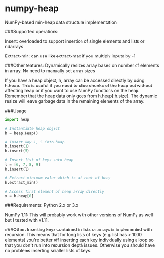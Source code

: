 # numpy-heap
NumPy-based min-heap data structure implementation

###Supported operations:

Insert:  overloaded to support insertion of single elements and lists or ndarrays

Extract-min:  can use like extract-max if you multiply inputs by -1


###Other features:
Dynamically resizes array based on number of elements in array.  No need to manually set array sizes

If you have a heap object, h, array can be accessed directly by using h.heap.  This is useful if you need to slice 
chunks of the heap out without affecting heap or if you want to use NumPy functions on the heap.  Remember that the 
heap data only goes from h.heap[:h.size].  The dynamic resize will leave garbage data in the remaining elements of the 
array.


###Usage:
```python
import heap

# Instantiate heap object
h = heap.Heap()

# Insert key 1, 5 into heap
h.insert(1)
h.insert(5)

# Insert list of keys into heap
l = [6, 7, 8, 9]
h.insert(l)

# Extract minimum value which is at root of heap
h.extract_min()

# Access first element of heap array directly
x = h.heap[0]

```

###Requirements:
Python 2.x or 3.x

NumPy 1.11: This will probably work with other versions of NumPy as well but I tested with v1.11.

###Other:
Inserting keys contained in lists or arrays is implemented with recursion.  This means that for long lists of keys 
(e.g. list has > 1000 elements) you're better off inserting each key individually using a loop so that you don't run 
into recursion depth issues.  Otherwise you should have no problems inserting smaller lists of keys.